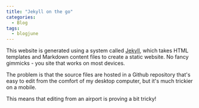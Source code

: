 ```yaml
---
title: "Jekyll on the go"
categories:
  - Blog
tags:
  - blogjune
---
```


This website is generated using a system called
[Jekyll](https://jekyllrb.com), which takes HTML templates
and Markdown content files to create a static website. No fancy
gimmicks - you site that works on most devices.

The problem is that the source files are hosted in a Github
repository that's easy to edit from the comfort of my desktop
computer, but it's much trickier on a mobile.

This means that editing from an airport is proving
a bit tricky!

